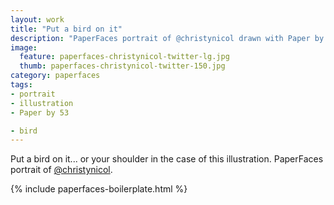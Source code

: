 ```yaml
---
layout: work
title: "Put a bird on it"
description: "PaperFaces portrait of @christynicol drawn with Paper by 53 on an iPad."
image: 
  feature: paperfaces-christynicol-twitter-lg.jpg
  thumb: paperfaces-christynicol-twitter-150.jpg
category: paperfaces
tags: 
- portrait
- illustration
- Paper by 53

- bird
---
```


Put a bird on it... or your shoulder in the case of this illustration. PaperFaces portrait of [@christynicol](http://twitter.com/christynicol).

{% include paperfaces-boilerplate.html %}